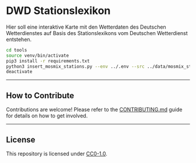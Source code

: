 # DWD Stationslexikon


Hier soll eine interaktive Karte mit den Wetterdaten des Deutschen Wetterdienstes auf Basis des Stationslexikons vom Deutschen Wetterdienst entstehen.



```sh
cd tools
source venv/bin/activate
pip3 install -r requirements.txt
python3 insert_mosmix_stations.py --env ../.env --src ../data/mosmix_stations.csv --verbose
deactivate
```


---


## How to Contribute

Contributions are welcome! Please refer to the [CONTRIBUTING.md](CONTRIBUTING.md) guide for details on how to get involved.


---


## License

This repository is licensed under [CC0-1.0](LICENSE).
